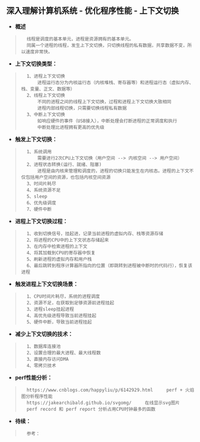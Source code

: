 ## 深入理解计算机系统 - 优化程序性能 - 上下文切换
- **概述**
>
>       线程是调度的基本单元，进程是资源拥有的基本单元。
>       同属一个进程的线程，发生上下文切换，只切换线程的私有数据，共享数据不变，所以速度非常快。
>
>
>
>
>

- **上下文切换类型：**
>       1、进程上下文切换
>           进程运行态分为内核运行态（内核堆栈、寄存器等）和进程运行态（虚拟内存、栈、变量、正文、数据等）
>       2、线程上下文切换
>           不同的进程之间的线程上下文切换，过程和进程上下文切换大致相同
>           进程内部线程切换，只需要切换线程私有数据
>       3、中断上下文切换
>           如响应硬件的事件（USB接入），中断处理会打断进程的正常调度和执行
>           中断处理比进程拥有更高的优先级
>
>

- **触发上下文切换：**
>       1、系统调用
>           需要进行2次CPU上下文切换（用户空间 --> 内核空间 --> 用户空间）
>       2、进程状态转换(运行、就绪、阻塞)
>           进程是由内核来管理和调度的，进程的切换只能发生在内核态。进程的上下文不仅包括用户空间的资源，也包括内核空间资源
>       3、时间片耗尽
>       4、系统资源不足
>       5、sleep
>       6、优先级调度
>       7、硬件中断
>

- **进程上下文切换过程：**
>       1、收到切换信号，挂起进，记录当前进程的虚拟内存、栈等资源存储
>       2、将进程的CPU中的上下文状态存储起来
>       3、在内存中检索进程的上下文
>       4、将其加载到CPU的寄存器中恢复
>       5、刷新进程的虚拟内存和用户栈
>       6、最后跳转到程序计算器所指向的位置（即跳转到进程被中断时的代码行），恢复该进程
>
>

- **触发进程上下文切换场景：**
>       1、CPU时间片耗尽，系统的进程调度
>       2、资源不足，在获取到足够资源前进程挂起
>       3、进程sleep挂起进程
>       4、高优先级进程导致当前进程挂起
>       5、硬件中断，导致当前进程挂起
>

- **减少上下文切换的技术：**
>       1、数据库连接池
>       2、设置合理的最大进程、最大线程数
>       3、直接内存访问DMA
>       4、零拷贝技术
>
>

- **perf性能分析：**
>       https://www.cnblogs.com/happyliu/p/6142929.html     perf + 火焰图分析程序性能
>       https://jakearchibald.github.io/svgomg/     在线显示svg图片
>       perf record 和 perf report 分析占用CPU时钟最多的函数
>
>
>
>
>
>
>
>
>
>
>
>
>
>

- **待续：**
>       参考：
>
>
>
>
>
>
>
>
>
>
>
>
>
>
>
>
>
>
>
>
>
>
